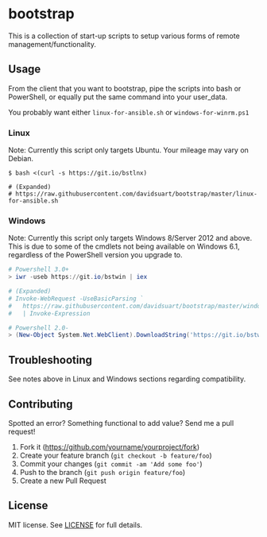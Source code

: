 # bootstrap

This is a collection of start-up scripts to setup various forms of remote management/functionality.

## Usage

From the client that you want to bootstrap, pipe the scripts into bash or PowerShell, or equally put the same command into your user_data.

You probably want either `linux-for-ansible.sh` or `windows-for-winrm.ps1`

### Linux

Note: Currently this script only targets Ubuntu. Your mileage may vary on Debian.

```Shell
$ bash <(curl -s https://git.io/bstlnx)

# (Expanded)
# https://raw.githubusercontent.com/davidsuart/bootstrap/master/linux-for-ansible.sh
```

### Windows

Note: Currently this script only targets Windows 8/Server 2012 and above. This is due to some of the cmdlets not being available on Windows 6.1, regardless of the PowerShell version you upgrade to.

```PowerShell
# Powershell 3.0+
> iwr -useb https://git.io/bstwin | iex

# (Expanded)
# Invoke-WebRequest -UseBasicParsing `
#   https://raw.githubusercontent.com/davidsuart/bootstrap/master/windows-for-winrm.ps1 `
#   | Invoke-Expression
```

```PowerShell
# Powershell 2.0-
> (New-Object System.Net.WebClient).DownloadString('https://git.io/bstwin') | iex
```

## Troubleshooting

See notes above in Linux and Windows sections regarding compatibility.

## Contributing

Spotted an error? Something functional to add value? Send me a pull request!

1. Fork it (<https://github.com/yourname/yourproject/fork>)
2. Create your feature branch (`git checkout -b feature/foo`)
3. Commit your changes (`git commit -am 'Add some foo'`)
4. Push to the branch (`git push origin feature/foo`)
5. Create a new Pull Request

## License

MIT license. See [LICENSE](LICENSE) for full details.

